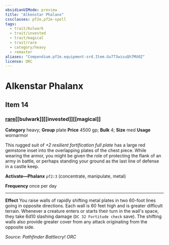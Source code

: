```yaml
---
obsidianUIMode: preview
title: "Alkenstar Phalanx"
cssclasses: pf2e,pf2e-spell
tags:
  - trait/bulwark
  - trait/invested
  - trait/magical
  - trait/rare
  - category/heavy
  - remaster
aliases: "Compendium.pf2e.equipment-srd.Item.Gu7T3wisuQh7MU0Z"
license: ORC
---
```

# Alkenstar Phalanx
## Item 14
### [rare](rare "Rare Rarity Trait")[[bulwark]][[invested]][[magical]]

**Category** heavy; **Group** plate
**Price** 4500 gp; 
**Bulk** 4; **Size** med
**Usage** wornarmor

This rugged suit of _+2 resilient fortification full plate_ has a large red gemstone inset into the overlapping plates of the chest piece. While wearing the armor, you might be given the role of protecting the flank of an army in battle, or perhaps standing your ground as the last line of defense in a castle keep.

**Activate—Phalanx** `pf2:3` (concentrate, manipulate, metal)

**Frequency** once per day

* * *

**Effect** You raise walls of rapidly shifting metal plates in two 60-foot lines going in opposite directions. Each wall is 60 feet high and is greater difficult terrain. Whenever a creature enters or starts their turn in the wall's space, they take 6d10 slashing damage (`DC 32 Fortitude check` save). The shifting walls also provide greater cover from any attack originating from the opposite side.

*Source: Pathfinder Battlecry!*
*ORC*